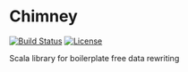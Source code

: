 # Chimney

[![Build Status](https://travis-ci.org/scalalandio/chimney.svg?branch=master)](https://travis-ci.org/scalalandio/chimney)
[![License](http://img.shields.io/:license-Apache%202-green.svg)](http://www.apache.org/licenses/LICENSE-2.0.txt)

Scala library for boilerplate free data rewriting
